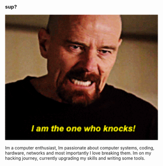 ### sup?
<img src="https://github.com/L101111/L101111/blob/main/giphy.gif" width="800">


Im a computer enthusiast, Im passionate about computer systems, coding, hardware, networks and most importantly I love breaking them.
Im on my hacking journey, currently upgrading my skills and writing some tools. 


